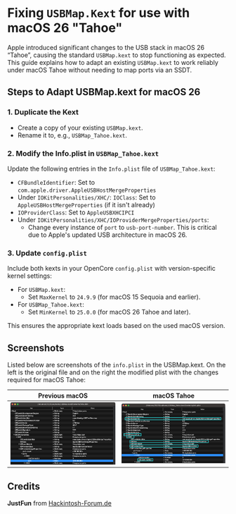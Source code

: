 # Fixing `USBMap.Kext` for use with macOS 26 "Tahoe"

Apple introduced significant changes to the USB stack in macOS 26 “Tahoe”, causing the standard `USBMap.kext` to stop functioning as expected. This guide explains how to adapt an existing `USBMap.kext` to work reliably under macOS Tahoe without needing to map ports via an SSDT.

## Steps to Adapt USBMap.kext for macOS 26

### 1. Duplicate the Kext
- Create a copy of your existing `USBMap.kext`.
- Rename it to, e.g., `USBMap_Tahoe.kext`.

### 2. Modify the Info.plist in `USBMap_Tahoe.kext`
Update the following entries in the `Info.plist` file of `USBMap_Tahoe.kext`:
- `CFBundleIdentifier`: Set to `com.apple.driver.AppleUSBHostMergeProperties`
- Under `IOKitPersonalities/XHC/`: `IOClass`: Set to `AppleUSBHostMergeProperties` (if it isn't already)
- `IOProviderClass`: Set to `AppleUSBXHCIPCI`
- Under `IOKitPersonalities/XHC/IOProviderMergeProperties/ports`:
  - Change every instance of `port` to `usb-port-number`. This is critical due to Apple's updated USB architecture in macOS 26.

### 3. Update `config.plist`
Include both kexts in your OpenCore `config.plist` with version-specific kernel settings:
- For `USBMap.kext`:
  - Set `MaxKernel` to `24.9.9` (for macOS 15 Sequoia and earlier).
- For `USBMap_Tahoe.kext`:
  - Set `MinKernel` to `25.0.0` (for macOS 26 Tahoe and later).

This ensures the appropriate kext loads based on the used macOS version.

## Screenshots

Listed below are screenshots of the `info.plist` in the USBMap.kext. On the left is the original file and on the right the modified plist with the changes required for macOS Tahoe:

Previous macOS | macOS Tahoe
---------------|--------------
![alt text](old.png) | ![alt text](new.png)

## Credits

**JustFun** from [Hackintosh-Forum.de](https://www.hackintosh-forum.de/forum/thread/60350-wwdc-2025-macos-26-hackintosh/?postID=802582#post802582)
